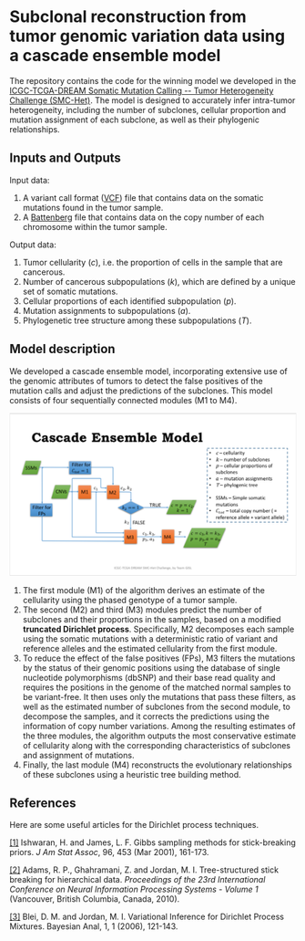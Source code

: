 # Subclonal reconstruction from tumor genomic variation data using a cascade ensemble model
The repository contains the code for the winning model we developed in the [ICGC-TCGA-DREAM Somatic Mutation Calling -- Tumor Heterogeneity Challenge (SMC-Het)](https://www.synapse.org/#!Synapse:syn2813581/wiki/303137). The model is designed to accurately infer intra-tumor heterogeneity, including the number of subclones, cellular proportion and mutation assignment of each subclone, as well as their phylogenic relationships. 

## Inputs and Outputs
Input data: 
1. A variant call format ([VCF](http://www.internationalgenome.org/wiki/Analysis/variant-call-format)) file that contains data on the somatic mutations found in the tumor sample. 
2. A [Battenberg](https://github.com/cancerit/cgpBattenberg) file that contains data on the copy number of each chromosome within the tumor sample.

Output data:
1. Tumor cellularity (*c*), i.e. the proportion of cells in the sample that are cancerous.
2. Number of cancerous subpopulations (*k*), which are defined by a unique set of somatic mutations.
3. Cellular proportions of each identified subpopulation (*p*).
4. Mutation assignments to subpopulations (*a*).
5. Phylogenetic tree structure among these subpopulations (*T*).


## Model description
We developed a cascade ensemble model, incorporating extensive use of the genomic attributes of tumors to detect the false positives of the mutation calls and adjust the predictions of the subclones. This model consists of four sequentially connected modules (M1 to M4). 

![image of flowchart](https://github.com/zky0708/tumor-subclonal-reconstruction/blob/master/flowchart.png)

1. The first module (M1) of the algorithm derives an estimate of the cellularity using the phased genotype of a tumor sample. 
2. The second (M2) and third (M3) modules predict the number of subclones and their proportions in the samples, based on a modified **truncated Dirichlet process**. Specifically, M2 decomposes each sample using the somatic mutations with a deterministic ratio of variant and reference alleles and the estimated cellularity from the first module. 
3. To reduce the effect of the false positives (FPs), M3 filters the mutations by the status of their genomic positions using the database of single nucleotide polymorphisms (dbSNP) and their base read quality and requires the positions in the genome of the matched normal samples to be variant-free. It then uses only the mutations that pass these filters, as well as the estimated number of subclones from the second module, to decompose the samples, and it corrects the predictions using the information of copy number variations. Among the resulting estimates of the three modules, the algorithm outputs the most conservative estimate of cellularity along with the corresponding characteristics of subclones and assignment of mutations. 
4. Finally, the last module (M4) reconstructs the evolutionary relationships of these subclones using a heuristic tree building method. 

## References
Here are some useful articles for the Dirichlet process techniques.

[[1]](https://doi.org/10.1198/016214501750332758) Ishwaran, H. and James, L. F. Gibbs sampling methods for stick-breaking priors. *J Am Stat Assoc*, 96, 453 (Mar 2001), 161-173.

[[2]](http://papers.nips.cc/paper/4108-tree-structured-stick-breaking-for-hierarchical-data) Adams, R. P., Ghahramani, Z. and Jordan, M. I. Tree-structured stick breaking for hierarchical data. *Proceedings of the 23rd International Conference on Neural Information Processing Systems - Volume 1* (Vancouver, British Columbia, Canada, 2010). 

[[3]](http://www.cs.columbia.edu/~blei/papers/BleiJordan2004.pdf) Blei, D. M. and Jordan, M. I. Variational Inference for Dirichlet Process Mixtures. Bayesian Anal, 1, 1 (2006), 121-143.
